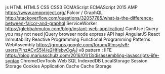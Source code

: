 js
HTML
HTML5
CSS
CSS3
ECMAScript
ECMAScript 2015
AMP                  https://www.ampproject.org/
Falcor / GraphQL     http://stackoverflow.com/questions/32057785/what-is-the-difference-between-falcor-and-graphql
ServiceWorker        https://glebbahmutov.com/blog/instant-web-application/
CanIUse
jQuery
you may not need jQuery
browser
node
express
API
hapi
AngularJS
React
Immutability
Reactive Programming
Functional Programming
Patterns
WebAssembly          https://groups.google.com/forum/#!msg/v8-users/PInzACvS5I4/e2HflsbvCgAJ
v8
pattern : IIFE       https://blog.mariusschulz.com/2016/01/13/disassembling-javascripts-iife-syntax
ChromeDevTools
Web SQL
IndexedDB
LocalStorage
Session Storage
Cookies
Application Cache
Cache Storage
